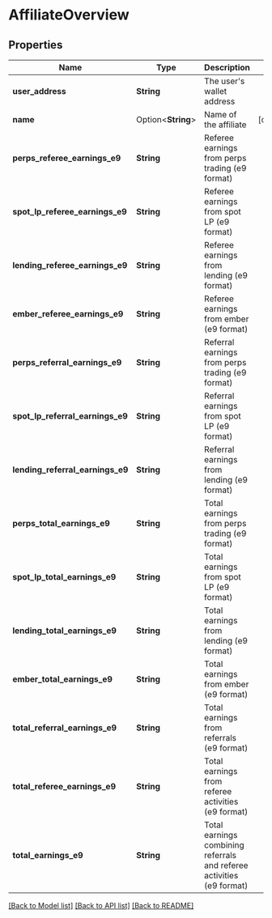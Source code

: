 # AffiliateOverview

## Properties

Name | Type | Description | Notes
------------ | ------------- | ------------- | -------------
**user_address** | **String** | The user's wallet address | 
**name** | Option<**String**> | Name of the affiliate | [optional]
**perps_referee_earnings_e9** | **String** | Referee earnings from perps trading (e9 format) | 
**spot_lp_referee_earnings_e9** | **String** | Referee earnings from spot LP (e9 format) | 
**lending_referee_earnings_e9** | **String** | Referee earnings from lending (e9 format) | 
**ember_referee_earnings_e9** | **String** | Referee earnings from ember (e9 format) | 
**perps_referral_earnings_e9** | **String** | Referral earnings from perps trading (e9 format) | 
**spot_lp_referral_earnings_e9** | **String** | Referral earnings from spot LP (e9 format) | 
**lending_referral_earnings_e9** | **String** | Referral earnings from lending (e9 format) | 
**perps_total_earnings_e9** | **String** | Total earnings from perps trading (e9 format) | 
**spot_lp_total_earnings_e9** | **String** | Total earnings from spot LP (e9 format) | 
**lending_total_earnings_e9** | **String** | Total earnings from lending (e9 format) | 
**ember_total_earnings_e9** | **String** | Total earnings from ember (e9 format) | 
**total_referral_earnings_e9** | **String** | Total earnings from referrals (e9 format) | 
**total_referee_earnings_e9** | **String** | Total earnings from referee activities (e9 format) | 
**total_earnings_e9** | **String** | Total earnings combining referrals and referee activities (e9 format) | 

[[Back to Model list]](../README.md#documentation-for-models) [[Back to API list]](../README.md#documentation-for-api-endpoints) [[Back to README]](../README.md)


